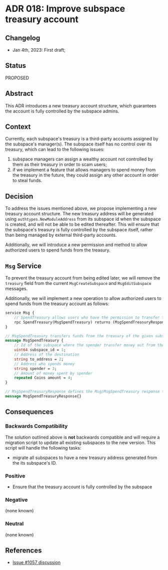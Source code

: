 # ADR 018: Improve subspace treasury account

## Changelog
- Jan 4th, 2023: First draft;

## Status

PROPOSED

## Abstract

This ADR introduces a new treasury account structure, which guarantees the account is fully controlled by the subspace admins.

## Context

Currently, each subspace's treasury is a third-party accounts assigned by the subspace's manager(s). The subspace itself has no control over its treasury, which can lead to the following issues:
1. subspace managers can assign a wealthy account not controlled by them as their treasury in order to scam users;
2. if we implement a feature that allows managers to spend money from the treasury in the future, they could assign any other account in order to steal funds.

## Decision

To address the issues mentioned above, we propose implementing a new treasury account structure. The new treasury address will be generated using `authtypes.NewModuleAddress` from its subspace id when the subspace is created, and will not be able to be edited thereafter. This will ensure that the subspace's treasury is fully controlled by the subspace itself, rather than being managed by external third-party accounts.

Additionally, we will introduce a new permission and method to allow authorized users to spend funds from the treasury. 

## `Msg` Service

To prevent the treasury account from being edited later, we will remove the `treasury` field from the current `MsgCreateSubspace` and `MsgEditSubspace` messages.

Additionally, we will implement a new operation to allow authorized users to spend funds from the treasury account as follows:

```protobuf
service Msg {
    // SpendTreasury allows users who have the permission to transfer tokens out of the treasury
    rpc SpendTreasury(MsgSpendTreasury) returns (MsgSpendTreasuryResponse);
}

// MsgSpendTreasury transfers funds from the treasury of the given subspace to another address
message MsgSpendTreasury {
    // Id of the subspace where the spender transfer money out from the treasury
    uint64 subspace_id = 1;
    // Address of the destination
    string to_address = 2;
    // Address who spends money
    string spender = 3;
    // Amount of money spent by spender
    repeated Coins amount = 4; 
}

// MsgSpendTreasuryResponse defines the Msg/MsgSpendTreasury response type.
message MsgSpendTreasuryResponse{}
```

## Consequences

### Backwards Compatibility

The solution outlined above is **not** backwards compatible and will require a migration script to update all existing subspaces to the new version. This script will handle the following tasks:
- migrate all subspaces to have a new treasury address generated from the its subspace's ID.

### Positive

- Ensure that the treasury account is fully controlled by the subspace

### Negative

(none known)

### Neutral

(none known)

## References
- [Issue #1057 discussion](https://github.com/desmos-labs/desmos/pull/1057#discussion_r1059423029)